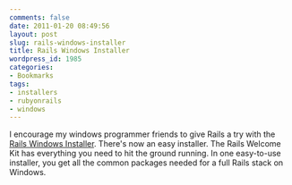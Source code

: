 ```yaml
---
comments: false
date: 2011-01-20 08:49:56
layout: post
slug: rails-windows-installer
title: Rails Windows Installer
wordpress_id: 1985
categories:
- Bookmarks
tags:
- installers
- rubyonrails
- windows
---
```


I encourage my windows programmer friends to give Rails a try with the [Rails Windows Installer](http://railsinstaller.org/). There's now an easy installer. The Rails Welcome Kit has everything you need to hit the ground running. In one easy-to-use installer, you get all the common packages needed for a full Rails stack on Windows.
